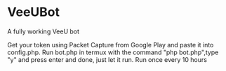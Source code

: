 # VeeUBot
A fully working VeeU bot

Get your token using Packet Capture from Google Play and paste it into config.php.
Run bot.php in termux with the command "php bot.php",type "y" and press enter and done, just let it run.
Run once every 10 hours
